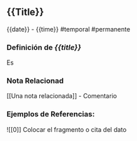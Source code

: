 ## {{Title}}
{{date}} - {{time}}
#temporal #permanente

### Definición de _{{title}}_
Es 

### Nota Relacionad
[[Una nota relacionada]] - Comentario

### Ejemplos de Referencias:
![[0]] Colocar el fragmento o cita del dato